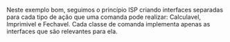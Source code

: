 Neste exemplo bom, seguimos o princípio ISP criando interfaces separadas para cada tipo de ação que uma comanda pode realizar: Calculavel, Imprimivel e Fechavel. Cada classe de comanda implementa apenas as interfaces que são relevantes para ela.